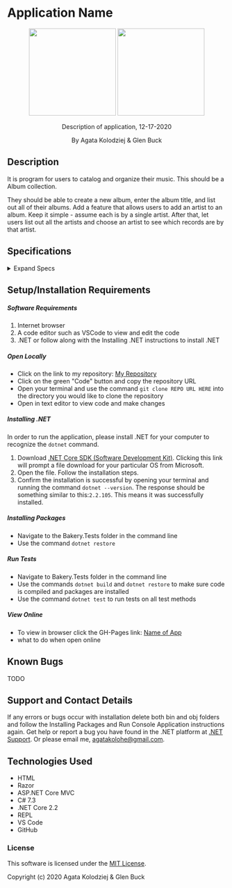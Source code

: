 # Application Name

<div align="center">
<img src="https://github.com/agatakolohe.png" width="200px" height="auto" >
<img src="https://github.com/glenbuck503.png" width="200px" height="auto" >
</div>
<p align="center">Description of application, 12-17-2020</p>
<p align="center"> By Agata Kolodziej & Glen Buck </p>

## Description

It is program for users to catalog and organize their music. This should be a Album collection.

They should be able to create a new album, enter the album title, and list out all of their albums.
Add a feature that allows users to add an artist to an album. Keep it simple - assume each is by a single artist.
After that, let users list out all the artists and choose an artist to see which records are by that artist.

## Specifications

<details>
  <summary>Expand Specs</summary>

### Describe: Artists()

| Test                                                         | Expect                               |
| ------------------------------------------------------------ | ------------------------------------ |
| It will create an Album object with the Name and Id property | Artist(string Name, int Id) ;        |
| It will create a list of Album objects                       | new List<Album>{ album01, album02 }; |

### Describe: Albums()

| Test | Expect |
| ---- | ------ |

</details>

## Setup/Installation Requirements

##### Software Requirements

1. Internet browser
2. A code editor such as VSCode to view and edit the code
3. .NET or follow along with the Installing .NET instructions to install .NET

##### Open Locally

- Click on the link to my repository: [My Repository]()
- Click on the green "Code" button and copy the repository URL
- Open your terminal and use the command `git clone REPO URL HERE` into the directory you would like to clone the repository
- Open in text editor to view code and make changes

##### Installing .NET

In order to run the application, please install .NET for your computer to recognize the `dotnet` command.

1. Download [.NET Core SDK (Software Development Kit)](https://dotnet.microsoft.com/download/thank-you/dotnet-sdk-2.2.106-macos-x64-installer). Clicking this link will prompt a file download for your particular OS from Microsoft.
2. Open the file. Follow the installation steps.
3. Confirm the installation is successful by opening your terminal and running the command `dotnet --version`. The response should be something similar to this:`2.2.105`. This means it was successfully installed.

##### Installing Packages

- Navigate to the Bakery.Tests folder in the command line
- Use the command `dotnet restore`

##### Run Tests

- Navigate to Bakery.Tests folder in the command line
- Use the commands `dotnet build` and `dotnet restore` to make sure code is compiled and packages are installed
- Use the command `dotnet test` to run tests on all test methods

##### View Online

- To view in browser click the GH-Pages link: [Name of App](URL)
- what to do when open online

## Known Bugs

TODO

## Support and Contact Details

If any errors or bugs occur with installation delete both bin and obj folders and follow the Installing Packages and Run Console Application instructions again. Get help or report a bug you have found in the .NET platform at [.NET Support](https://dotnet.microsoft.com/platform/support). Or please email me, <agatakolohe@gmail.com>.

## Technologies Used

- HTML
- Razor
- ASP.NET Core MVC
- C# 7.3
- .NET Core 2.2
- REPL
- VS Code
- GitHub

### License

This software is licensed under the [MIT License](https://choosealicense.com/licenses/mit/).

Copyright (c) 2020 Agata Kolodziej & Glen Buck
